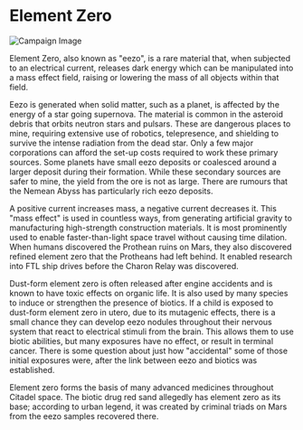 # Element Zero

![Campaign Image](/media/element-zero.webp)

Element Zero, also known as "eezo", is a rare material that, when subjected to an electrical current, releases dark energy which can be manipulated into a mass effect field, raising or lowering the mass of all objects within that field.

Eezo is generated when solid matter, such as a planet, is affected by the energy of a star going supernova. The material is common in the asteroid debris that orbits neutron stars and pulsars. These are dangerous places to mine, requiring extensive use of robotics, telepresence, and shielding to survive the intense radiation from the dead star. Only a few major corporations can afford the set-up costs required to work these primary sources. Some planets have small eezo deposits or coalesced around a larger deposit during their formation. While these secondary sources are safer to mine, the yield from the ore is not as large. There are rumours that the Nemean Abyss has particularly rich eezo deposits.

A positive current increases mass, a negative current decreases it. This "mass effect" is used in countless ways, from generating artificial gravity to manufacturing high-strength construction materials. It is most prominently used to enable faster-than-light space travel without causing time dilation. When humans discovered the Prothean ruins on Mars, they also discovered refined element zero that the Protheans had left behind. It enabled research into FTL ship drives before the Charon Relay was discovered.

Dust-form element zero is often released after engine accidents and is known to have toxic effects on organic life. It is also used by many species to induce or strengthen the presence of biotics. If a child is exposed to dust-form element zero in utero, due to its mutagenic effects, there is a small chance they can develop eezo nodules throughout their nervous system that react to electrical stimuli from the brain. This allows them to use biotic abilities, but many exposures have no effect, or result in terminal cancer. There is some question about just how "accidental" some of those initial exposures were, after the link between eezo and biotics was established.

Element zero forms the basis of many advanced medicines throughout Citadel space. The biotic drug red sand allegedly has element zero as its base; according to urban legend, it was created by criminal triads on Mars from the eezo samples recovered there.